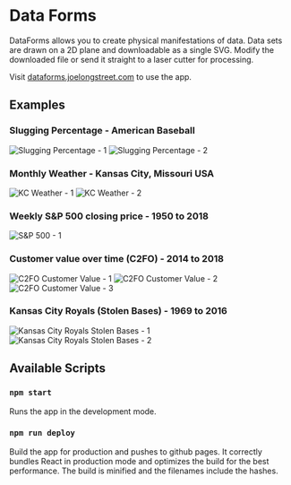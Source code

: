 # Data Forms

DataForms allows you to create physical manifestations of data. Data sets are drawn on a 2D plane and downloadable as a single SVG. Modify the downloaded file or send it straight to a laser cutter for processing.

Visit [dataforms.joelongstreet.com](https://dataforms.joelongstreet.com) to use the app.


## Examples

### Slugging Percentage - American Baseball
![Slugging Percentage - 1](public/examples/slugging-percentage/2.jpg)
![Slugging Percentage - 2](public/examples/slugging-percentage/4.jpg)

### Monthly Weather - Kansas City, Missouri USA
![KC Weather - 1](public/examples/kc-weather/3.jpg)
![KC Weather - 2](public/examples/kc-weather/5.jpg)

### Weekly S&P 500 closing price - 1950 to 2018
![S&P 500 - 1](public/examples/s-p-500/3.jpg)

### Customer value over time (C2FO) - 2014 to 2018
![C2FO Customer Value - 1](public/examples/c2fo-accepted-invoice-amount/2.jpg)
![C2FO Customer Value - 2](public/examples/c2fo-accepted-invoice-amount/4.jpg)
![C2FO Customer Value - 3](public/examples/c2fo-accepted-invoice-amount/5.jpg)

### Kansas City Royals (Stolen Bases) - 1969 to 2016
![Kansas City Royals Stolen Bases - 1](public/examples/royals-steals/2.jpg)
![Kansas City Royals Stolen Bases - 2](public/examples/royals-steals/5.jpg)


## Available Scripts

### `npm start`
Runs the app in the development mode.

### `npm run deploy`
Build the app for production and pushes to github pages. It correctly bundles React in production mode and optimizes the build for the best performance.
The build is minified and the filenames include the hashes.
